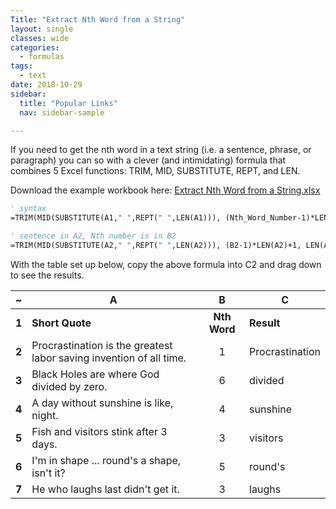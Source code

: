```yaml
---
Title: "Extract Nth Word from a String"
layout: single
classes: wide
categories:
  - formulas
tags:
  - text
date: 2018-10-29
sidebar:
  title: "Popular Links"
  nav: sidebar-sample

---
```


If you need to get the nth word in a text string (i.e. a sentence, phrase, or paragraph) you can so with a clever (and intimidating) formula that combines 5 Excel functions: TRIM, MID, SUBSTITUTE, REPT, and LEN.

Download the example workbook here: [Extract Nth Word from a String.xlsx](https://github.com/ExcelTitan/Excel_Formulas/blob/master/extract-nth-word-from-string.xlsx)  

```vb
' syntax
=TRIM(MID(SUBSTITUTE(A1," ",REPT(" ",LEN(A1))), (Nth_Word_Number-1)*LEN(A1)+1, LEN(A1)))

' sentence in A2, Nth number is in B2
=TRIM(MID(SUBSTITUTE(A2," ",REPT(" ",LEN(A2))), (B2-1)*LEN(A2)+1, LEN(A2)))
```
  
With the table set up below, copy the above formula into C2 and drag down to see the results.  

| ~     | A                                                                   | B            | C               |
|-------|---------------------------------------------------------------------|:------------:|-----------------|
| **1** | **Short Quote**                                                     | **Nth Word** | **Result**      |
| **2** | Procrastination is the greatest labor saving invention of all time. | 1            | Procrastination |
| **3** | Black Holes are where God divided by zero.                          | 6            | divided         |
| **4** | A day without sunshine is like, night.                              | 4            | sunshine        |
| **5** | Fish and visitors stink after 3 days.                               | 3            | visitors        |
| **6** | I'm in shape ... round's a shape, isn't it?                         | 5            | round's         |
| **7** | He who laughs last didn't get it.                                   | 3            | laughs          |
